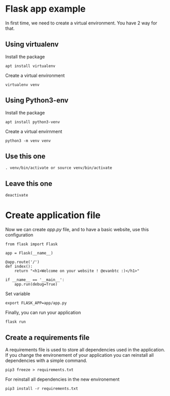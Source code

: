 # Flask app example

In first time, we need to create a virtual environment. You have 2 way for that.

## Using virtualenv

Install the package
```
apt install virtualenv
```

Create a virtual environment
```
virtualenv venv
```

## Using Python3-env

Install the package
```
apt install python3-venv
```

Create a virtual envirnment
```
python3 -m venv venv
```

## Use this one
```
. venv/bin/activate or source venv/bin/activate
```

## Leave this one
```
deactivate
```

# Create application file
Now we can create *app.py* file, and to have a basic website, use this configuration
```
from flask import Flask

app = Flask(__name__)

@app.route('/')
def index():
    return "<h1>Welcome on your website ! @evanbtc :)</h1>"

if __name__ == '__main__':
	app.run(debug=True)
```

Set variable
```
export FLASK_APP=app/app.py
```

Finally, you can run your application
```
flask run
```

## Create a requirements file
A requirements file is used to store all dependencies used in the application. If you change the environement of your application you can reinstall all dependencies with a simple command.
```
pip3 freeze > requirements.txt
```

For reinstall all dependencies in the new environement
```
pip3 install -r requirements.txt
```

